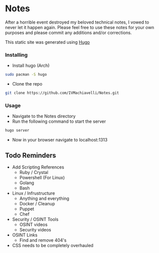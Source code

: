 # Notes
After a horrible event destroyed my beloved technical notes, I vowed to never let it happen again. Please feel free to use these notes for your own purposes and please commit any additions and/or corrections.

This static site was generated using [Hugo](gohugo.io)

### Installing
- Install hugo (Arch)
```bash
sudo pacman -S hugo
```
- Clone the repo
```bash
git clone https://github.com/IVMachiavelli/Notes.git
```

### Usage
- Navigate to the Notes directory
- Run the following command to start the server
```bash
hugo server
```
- Now in your browser navigate to localhost:1313

Todo Reminders
--------------
- Add Scripting References
    - Ruby / Crystal
    - Powershell (For Linux)
    - Golang
    - Bash
- Linux / Infrustructure
    - Anything and everything
    - Docker / Cleanup
    - Puppet
    - Chef
- Security / OSINT Tools
    - OSINT videos
    - Security videos
 - OSINT Links
    - Find and remove 404's
- CSS needs to be completely overhauled
